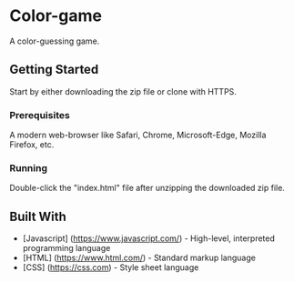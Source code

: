 # Color-game
A color-guessing game.

## Getting Started

Start by either downloading the zip file or clone with HTTPS.

### Prerequisites

A modern web-browser like Safari, Chrome, Microsoft-Edge, Mozilla Firefox, etc.

### Running

Double-click the "index.html" file after unzipping the downloaded zip file.

## Built With

* [Javascript] (https://www.javascript.com/) - High-level, interpreted programming language
* [HTML] (https://www.html.com/) - Standard markup language
* [CSS] (https://css.com) - Style sheet language
